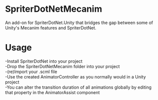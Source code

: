 # SpriterDotNetMecanim
An add-on for SpriterDotNet.Unity that bridges the gap between some of Unity's Mecanim features and SpriterDotNet.

# Usage
-Install SpriterDotNet into your project  
-Drop the SpriterDotNetMecanim folder into your project  
-(re)Import your .scml file  
-Use the created AnimatorController as you normally would in a Unity project  
-You can alter the transition duration of all animations globally by editing that property in the AnimatorAssist component  
